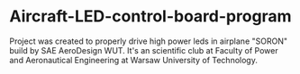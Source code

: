 # Aircraft-LED-control-board-program
Project was created to properly drive high power leds in airplane "SORON" build by SAE AeroDesign WUT.
It's an scientific club at Faculty of Power and Aeronautical Engineering at Warsaw University of Technology.